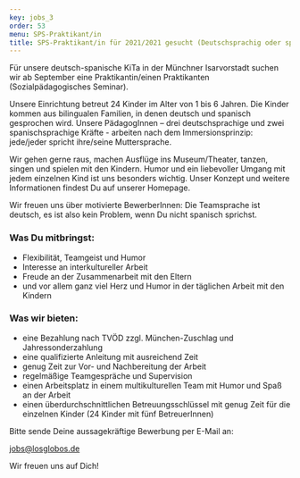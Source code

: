 ```yaml
---
key: jobs_3
order: 53
menu: SPS-Praktikant/in
title: SPS-Praktikant/in für 2021/2021 gesucht (Deutschsprachig oder spanischsprachig)
---
```

Für unsere deutsch-spanische KiTa in der Münchner Isarvorstadt suchen wir ab September eine Praktikantin/einen Praktikanten (Sozialpädagogisches Seminar).

Unsere Einrichtung betreut 24 Kinder im Alter von 1 bis 6 Jahren.
Die Kinder kommen aus bilingualen Familien, in denen deutsch und spanisch gesprochen wird.
Unsere PädagogInnen – drei deutschsprachige und zwei spanischsprachige Kräfte - arbeiten nach dem Immersionsprinzip: jede/jeder spricht ihre/seine Muttersprache.

Wir gehen gerne raus, machen Ausflüge ins Museum/Theater, tanzen, singen und spielen mit den Kindern. Humor und ein liebevoller Umgang mit jedem einzelnen Kind ist uns besonders wichtig. 
Unser Konzept und weitere Informationen findest Du auf unserer Homepage.

Wir freuen uns über motivierte BewerberInnen: Die Teamsprache ist deutsch, es ist also kein Problem, wenn Du nicht spanisch sprichst.

### Was Du mitbringst:

* Flexibilität, Teamgeist und Humor
* Interesse an interkultureller Arbeit
* Freude an der Zusammenarbeit mit den Eltern
* und vor allem ganz viel Herz und Humor in der täglichen Arbeit mit den Kindern

### Was wir bieten:

* eine Bezahlung nach TVÖD zzgl. München-Zuschlag und Jahressonderzahlung
* eine qualifizierte Anleitung mit ausreichend Zeit
* genug Zeit zur Vor- und Nachbereitung der Arbeit
* regelmäßige Teamgespräche und Supervision
* einen Arbeitsplatz in einem multikulturellen Team mit Humor und Spaß an der Arbeit
* einen überdurchschnittlichen Betreuungsschlüssel mit genug Zeit für die einzelnen Kinder (24 Kinder mit fünf BetreuerInnen)
 
Bitte sende Deine aussagekräftige Bewerbung per E-Mail an:

[jobs@losglobos.de](mailto:jobs@losglobos.de)

Wir freuen uns auf Dich!